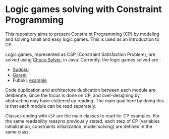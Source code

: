 # Logic games solving with Constraint Programming

This repository aims to present Constraint Programming (CP) by modeling
and solving small and easy logic games. This is used as an introduction to
CP.

Logic games, represented as CSP (Constraint Satisfaction Problem), are
solved using [Choco Solver](http://www.choco-solver.org/), in Java.
Currently, the logic games solved are :

- [Sudoku](https://en.wikipedia.org/wiki/Sudoku)
- [Garam](https://www.garam.fr)
- Fubuki, [example](http://www.thepuzzleclub.com/fubuki.php)

Code duplication and architecture duplication between each module
are deliberate, since the focus is done on CP, and over-designing by
abstracting may have cluttered up reading. The main goal here by doing
this is that each module can be read separately.

Classes ending with `CSP` are the main classes to read for CP examples.
For the same readability reasons previously stated, each step of CP (variables
initialization, constraints initialization, model solving) are defined
in the same class.